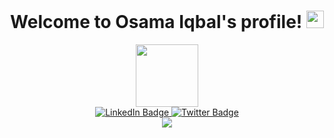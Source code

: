 <div id="header" align="center">
  <h1>
  Welcome to Osama Iqbal's profile!
  <img src="https://media.giphy.com/media/hvRJCLFzcasrR4ia7z/giphy.gif" width="28">
  </h1>

  <img src="https://media.giphy.com/media/lP8xu5t2DLGG045H8F/giphy.gif" width="100"/>
  <div id="badges">
    <a href="https://linkedin.com/in/osamaiqbal">
      <img src="https://img.shields.io/badge/LinkedIn-blue?style=for-the-badge&logo=linkedin&logoColor=white" alt="LinkedIn Badge"/>
    </a>
    <a href="https://twitter.com/bytesapart">
      <img src="https://img.shields.io/badge/Twitter-blue?style=for-the-badge&logo=twitter&logoColor=white" alt="Twitter Badge"/>
    </a>
  </div>
  <img src="https://komarev.com/ghpvc/?username=bytesapart&style=for-the-badge&color=blue" alt=""/>
  <br />
  <img src="https://readme-typing-svg.herokuapp.com?color=%2336BCF7&center=true&vCenter=true&width=600&lines=Python+and+C%2b%2b+Developer;7%2b+Years+of+Development+Experience;Always+Learning+new+things" />
  </div>



